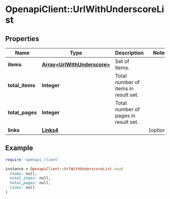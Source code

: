 # OpenapiClient::UrlWithUnderscoreList

## Properties

| Name | Type | Description | Notes |
| ---- | ---- | ----------- | ----- |
| **items** | [**Array&lt;UrlWithUnderscore&gt;**](UrlWithUnderscore.md) | Set of items. |  |
| **total_items** | **Integer** | Total number of items in result set. |  |
| **total_pages** | **Integer** | Total number of pages in result set. |  |
| **links** | [**Links4**](Links4.md) |  | [optional] |

## Example

```ruby
require 'openapi_client'

instance = OpenapiClient::UrlWithUnderscoreList.new(
  items: null,
  total_items: null,
  total_pages: null,
  links: null
)
```

